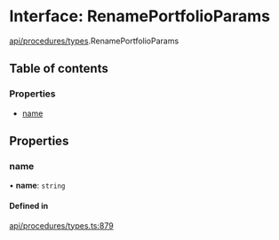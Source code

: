# Interface: RenamePortfolioParams

[api/procedures/types](../wiki/api.procedures.types).RenamePortfolioParams

## Table of contents

### Properties

- [name](../wiki/api.procedures.types.RenamePortfolioParams#name)

## Properties

### name

• **name**: `string`

#### Defined in

[api/procedures/types.ts:879](https://github.com/PolymeshAssociation/polymesh-sdk/blob/e978aefd/src/api/procedures/types.ts#L879)

